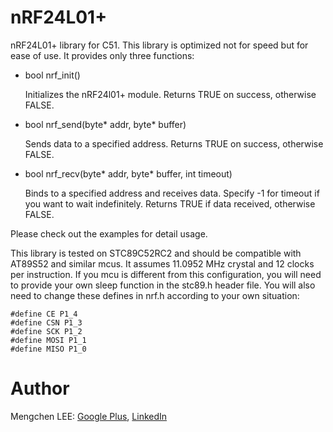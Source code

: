 nRF24L01+
=========

nRF24L01+ library for C51. This library is optimized not for speed but for ease of use. It provides only three functions:

* bool nrf_init()

	Initializes the nRF24l01+ module. Returns TRUE on success, otherwise FALSE.

* bool nrf_send(byte* addr, byte* buffer)

	Sends data to a specified address. Returns TRUE on success, otherwise FALSE.

* bool nrf_recv(byte* addr, byte* buffer, int timeout)

	Binds to a specified address and receives data. Specify -1 for timeout if you want to wait indefinitely. Returns TRUE if data received, otherwise FALSE.

Please check out the examples for detail usage.

This library is tested on STC89C52RC2 and should be compatible with AT89S52 and similar mcus. It assumes 11.0952 MHz crystal and 12 clocks per instruction. If you mcu is different from this configuration, you will need to provide your own sleep function in the stc89.h header file. You will also need to change these defines in nrf.h according to your own situation:

	#define CE P1_4
	#define CSN P1_3
	#define SCK P1_2
	#define MOSI P1_1
	#define MISO P1_0

Author
======

Mengchen LEE: <a href="https://plus.google.com/117704742936410336204" target="_blank">Google Plus</a>, <a href="https://cn.linkedin.com/pub/mengchen-lee/30/8/23a" target="_blank">LinkedIn</a>

